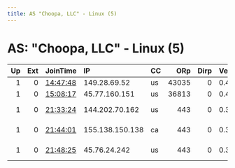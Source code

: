 ```yaml
---
title: AS "Choopa, LLC" - Linux (5)
---
```


# AS: "Choopa, LLC" - Linux (5)

|   Up |   Ext | JoinTime                                                                                            | IP              | CC   |   ORp |   Dirp | Version   | Contact                   | Nickname         |   eFamMembers |
|-----:|------:|:----------------------------------------------------------------------------------------------------|:----------------|:-----|------:|-------:|:----------|:--------------------------|:-----------------|--------------:|
|    1 |     0 | [14:47:48](https://metrics.torproject.org/rs.html#details/18C992C4836175758322FA728BCC7507115762DA) | 149.28.69.52    | us   | 43035 |      0 | 0.4.0.5   | None                      | Unnamed          |             1 |
|    1 |     0 | [15:08:17](https://metrics.torproject.org/rs.html#details/471B91B06FA75547A8091C1255148B2A0C09C90B) | 45.77.160.151   | us   | 36813 |      0 | 0.4.0.5   | None                      | Unnamed          |             1 |
|    1 |     0 | [21:33:24](https://metrics.torproject.org/rs.html#details/FED09FAFD31F2759B17E4FF10F2D1D4135A072A2) | 144.202.70.162  | us   |   443 |      0 | 0.3.5.7   | echo aG5rUTNHYkxjRnFNSkJq | oP7dWrFPoSrLma2z |             3 |
|    1 |     0 | [21:44:01](https://metrics.torproject.org/rs.html#details/13CC49183E814DA5A23A15B4A7CC9178DBF279C2) | 155.138.150.138 | ca   |   443 |      0 | 0.3.5.7   | echo aG5rUTNHYkxjRnFNSkJq | W4k4RxnVdwZjwCqs |             3 |
|    1 |     0 | [21:48:25](https://metrics.torproject.org/rs.html#details/489E6746D663E46CDBF41AC01D3E31EA093B8CB7) | 45.76.24.242    | us   |   443 |      0 | 0.3.5.7   | echo aG5rUTNHYkxjRnFNSkJq | TVOp7u4X6lPLiO1G |             3 |
